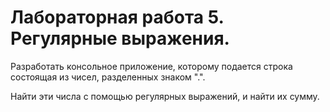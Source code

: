 # Лабораторная работа 5. Регулярные выражения.

Разработать консольное приложение, которому подается строка состоящая из чисел, разделенных знаком ".".

Найти эти числа с помощью регулярных выражений, и найти их сумму.
